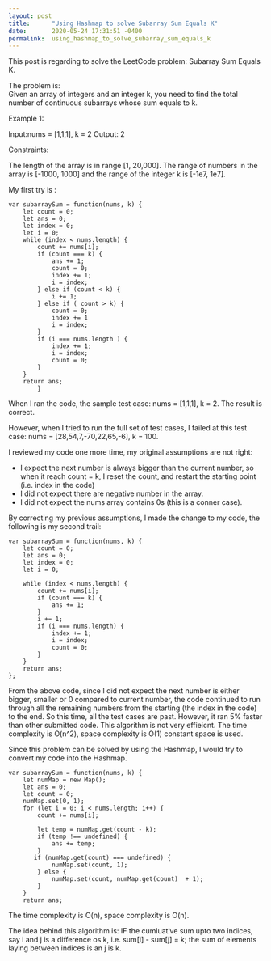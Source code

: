```yaml
---
layout: post
title:      "Using Hashmap to solve Subarray Sum Equals K"
date:       2020-05-24 17:31:51 -0400
permalink:  using_hashmap_to_solve_subarray_sum_equals_k
---
```




This post is regarding to solve the LeetCode problem: Subarray Sum Equals K.

The problem is:  
Given an array of integers and an integer k, you need to find the total number of continuous subarrays whose sum equals to k.

Example 1:

Input:nums = [1,1,1], k = 2
Output: 2
 

Constraints:

The length of the array is in range [1, 20,000].
The range of numbers in the array is [-1000, 1000] and the range of the integer k is [-1e7, 1e7].  

My first try is :

```
var subarraySum = function(nums, k) {
    let count = 0;
    let ans = 0;
    let index = 0; 
    let i = 0; 
    while (index < nums.length) {
        count += nums[i];
        if (count === k) {
            ans += 1;
            count = 0;
            index += 1;
            i = index;
        } else if (count < k) {
            i += 1;
        } else if ( count > k) {
            count = 0; 
            index += 1
            i = index;
        }
        if (i === nums.length ) {
            index += 1; 
            i = index;
            count = 0;
        }
    }
    return ans;
		}
```   

When I ran the code, the sample test case: nums = [1,1,1], k = 2.  The result is correct.

However, when I tried to run the full set of test cases, I failed at this test case:  nums = [28,54,7,-70,22,65,-6], k = 100.  

I reviewed my code one more time, my original assumptions are not right: 
* I expect the next number is always bigger than the current number, so when it reach count = k,  I  reset the count, and restart the starting point (i.e. index in the code)
* I did not expect there are negative number in the array.  
* I did not expect the nums array contains 0s (this is a conner case).   

By correcting my previous assumptions, I made the change to my code, the following is my second trail:

```
var subarraySum = function(nums, k) {
    let count = 0;
    let ans = 0;
    let index = 0; 
    let i = 0; 
    
    while (index < nums.length) {
        count += nums[i];
        if (count === k) {
            ans += 1;
        } 
        i += 1;
        if (i === nums.length) {
            index += 1;
            i = index;
            count = 0;
        }
    }
    return ans;
};
```  

From the above code, since I did not expect the next number is either bigger, smaller or 0 compared to current number, the code continued to run through all the remaining numbers from the starting (the index in the code) to the end. So this time, all the test cases are past. However, it ran 5% faster than other submitted code. This algorithm is not very effieicnt. The time complexity is O(n^2), space complexity  is O(1) constant space is used.   

Since this problem can be solved by using the Hashmap, I would try to convert my code into the Hashmap.  


```
var subarraySum = function(nums, k) {
    let numMap = new Map();
    let ans = 0;
    let count = 0;
    numMap.set(0, 1);
    for (let i = 0; i < nums.length; i++) {
        count += nums[i];

        let temp = numMap.get(count - k);
        if (temp !== undefined) {
            ans += temp;
        }
       if (numMap.get(count) === undefined) {
            numMap.set(count, 1);
        } else {
            numMap.set(count, numMap.get(count)  + 1);
        }
    }
    return ans;
```

The time complexity is O(n), space complexity is O(n).  

The idea behind this algorithm is: 
IF the cumluative sum upto two indices, say i and j is a difference os k, i.e. sum[i] - sum[j] = k; the sum of elements laying between indices is an j is k. 


